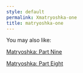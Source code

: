 ```yaml
---
style: default
permalink: Xmatryoshka-one
title: matryoshka-one
---
```

You may also like:

[Matryoshka: Part Nine](http://scp-wiki.net/matryoshka-nine)

[Matryoshka: Part Eight](http://scp-wiki.net/matryoshka-eight)
